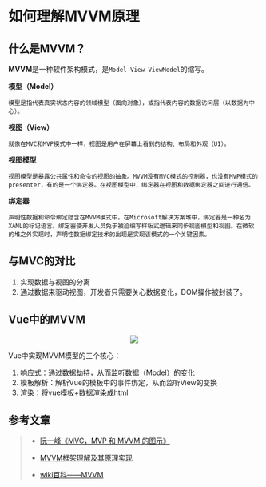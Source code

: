 # 如何理解MVVM原理

## 什么是MVVM？

**MVVM**是一种软件架构模式，是`Model-View-ViewModel`的缩写。

**模型（Model）**

    模型是指代表真实状态内容的领域模型（面向对象），或指代表内容的数据访问层（以数据为中心）。

**视图（View）**

    就像在MVC和MVP模式中一样，视图是用户在屏幕上看到的结构、布局和外观（UI）。

**视图模型**

    视图模型是暴露公共属性和命令的视图的抽象。MVVM没有MVC模式的控制器，也没有MVP模式的presenter，有的是一个绑定器。在视图模型中，绑定器在视图和数据绑定器之间进行通信。

**绑定器**

    声明性数据和命令绑定隐含在MVVM模式中。在Microsoft解决方案堆中，绑定器是一种名为XAML的标记语言。绑定器使开发人员免于被迫编写样板式逻辑来同步视图模型和视图。在微软的堆之外实现时，声明性数据绑定技术的出现是实现该模式的一个关键因素。


## 与MVC的对比

 1. 实现数据与视图的分离
 2. 通过数据来驱动视图，开发者只需要关心数据变化，DOM操作被封装了。
 

## Vue中的MVVM

<p align="center">
    <img src="https://image-static.segmentfault.com/203/692/203692599-5b67183e6c6c7_articlex">
</p>
Vue中实现MVVM模型的三个核心：
 
 1. 响应式：通过数据劫持，从而监听数据（Model）的变化
 2. 模板解析：解析Vue的模板中的事件绑定，从而监听View的变换
 3. 渲染：将vue模板+数据渲染成html


## 参考文章

> * [阮一峰《MVC，MVP 和 MVVM 的图示》](http://www.ruanyifeng.com/blog/2015/02/mvcmvp_mvvm.html)
>
> * [MVVM框架理解及其原理实现](https://segmentfault.com/a/1190000015895017)
>
> * [wiki百科——MVVM](https://zh.wikipedia.org/wiki/MVVM)